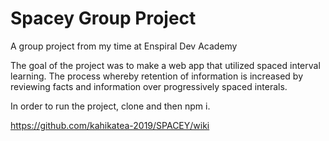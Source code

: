 # Spacey Group Project

A group project from my time at Enspiral Dev Academy

The goal of the project was to make a web app that utilized spaced interval learning. The process whereby retention of information is increased by reviewing facts and information over progressively spaced interals. 

In order to run the project, clone and then npm i. 

https://github.com/kahikatea-2019/SPACEY/wiki
